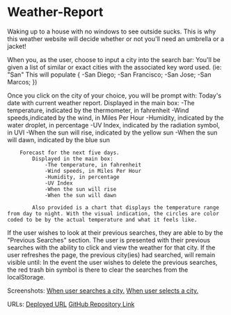 # Weather-Report

Waking up to a house with no windows to see outside sucks.
    This is why this weather website will decide whether or not you'll need an umbrella or a jacket!

When you, as the user, choose to input a city into the search bar:
        You'll be given a list of similar or exact cities with the associated key word used.
            (ie: "San"
                This will populate {
                    -San Diego;
                    -San Francisco;
                    -San Jose;
                    -San Marcos;
            })

Once you click on the city of your choice, you will be prompt with:
        Today's date with current weather report.
            Displayed in the main box:
                -The temperature, indicated by the thermometer, in fahrenheit
                -Wind speeds,indicated by the wind, in Miles Per Hour
                -Humidity, indicated by the water droplet, in percentage
                -UV Index, indicated by the radiation symbol, in UVI
                -When the sun will rise, indicated by the yellow sun
                -When the sun will dawn, indicated by the blue sun
        
        Forecast for the next five days.
            Displayed in the main box:
                -The temperature, in fahrenheit
                -Wind speeds, in Miles Per Hour
                -Humidity, in percentage
                -UV Index
                -When the sun will rise
                -When the sun will dawn

            Also provided is a chart that displays the temperature range from day to night. With the visual indication, the circles are color coded to be by the actual temperature and what it feels like.

If the user wishes to look at their previous searches, they are able to by the "Previous Searches" section.
        The user is presented with their previous searches with the ability to click and view the weather for that city.
            If the user refreshes the page, the previous city(ies) had searched, will remain visible until:
                    In the event the user wishes to delete the previous searches, the red trash bin symbol is there to clear the searches from the localStorage.
        


Screenshots:
<a href= "https://github.com/kims1998/Weather-Report/blob/main/IMG/prompt%20search.JPG">When user searches a city.</a>
<a href= "https://github.com/kims1998/Weather-Report/blob/main/IMG/active%20page%20weather.JPG">When user selects a city.</a>

URLs:
<a href= "https://kims1998.github.io/Weather-Report/">Deployed URL</a>
<a href= "https://github.com/kims1998/Weather-Report">GitHub Repository Link</a>